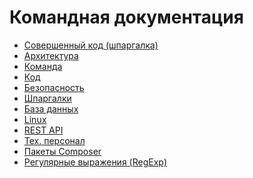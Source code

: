 Командная документация
===

* [Совершенный код (шпаргалка)](clean-code/README.md)
* [Архитектура](architecture/README.md)
* [Команда](team/README.md)
* [Код](code/README.md)
* [Безопасность](security/README.md)
* [Шпаргалки](cheat-sheet/README.md)
* [База данных](db/README.md)
* [Linux](https://github.com/zndoc/linux/blob/master/README.md)
* [REST API](https://github.com/zndoc/rest-api/blob/master/README.md)
* [Тех. персонал](tech-people/README.md)
* [Пакеты Composer](composer/README.md)
* [Регулярные выражения (RegExp)](regexp/README.md)
